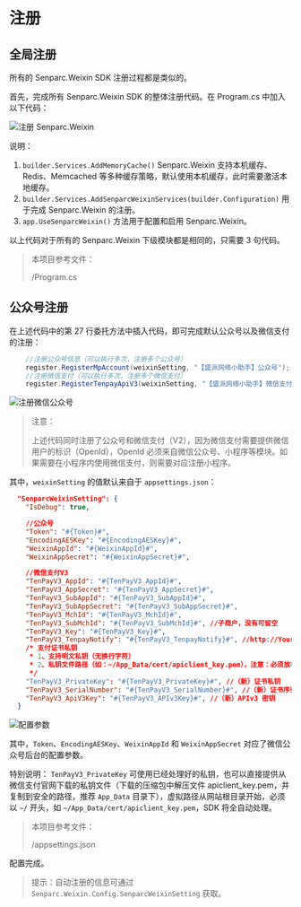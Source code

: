 # 注册

## 全局注册

所有的 Senparc.Weixin SDK 注册过程都是类似的。

首先，完成所有 Senparc.Weixin SDK 的整体注册代码。在 Program.cs 中加入以下代码：

![注册 Senparc.Weixin](https://sdk.weixin.senparc.com/Docs/TenPayV3/images/home-dev-register-01.png)

说明：

1. `builder.Services.AddMemoryCache()` Senparc.Weixin 支持本机缓存、Redis、Memcached 等多种缓存策略，默认使用本机缓存，此时需要激活本地缓存。
2. `builder.Services.AddSenparcWeixinServices(builder.Configuration)` 用于完成 Senparc.Weixin 的注册。
3. `app.UseSenparcWeixin()` 方法用于配置和启用 Senparc.Weixin。

以上代码对于所有的 Senparc.Weixin 下级模块都是相同的，只需要 3 句代码。

> 本项目参考文件：
>
> /Program.cs

## 公众号注册

在上述代码中的第 27 行委托方法中插入代码，即可完成默认公众号以及微信支付的注册：

```cs
    //注册公众号信息（可以执行多次，注册多个公众号）
    register.RegisterMpAccount(weixinSetting, "【盛派网络小助手】公众号");
    //注册微信支付（可以执行多次，注册多个微信支付）
    register.RegisterTenpayApiV3(weixinSetting, "【盛派网络小助手】微信支付（ApiV3）");
```

![注册微信公众号](https://sdk.weixin.senparc.com/Docs/TenPayV3/images/home-dev-register-02.png)

> 注意：
>
> 上述代码同时注册了公众号和微信支付（V2），因为微信支付需要提供微信用户的标识（OpenId），OpenId 必须来自微信公众号、小程序等模块。如果需要在小程序内使用微信支付，则需要对应注册小程序。

其中，`weixinSetting` 的值默认来自于 `appsettings.json`：

```JSON
  "SenparcWeixinSetting": {
    "IsDebug": true,

    //公众号
    "Token": "#{Token}#",
    "EncodingAESKey": "#{EncodingAESKey}#",
    "WeixinAppId": "#{WeixinAppId}#",
    "WeixinAppSecret": "#{WeixinAppSecret}#",

    //微信支付V3
    "TenPayV3_AppId": "#{TenPayV3_AppId}#",
    "TenPayV3_AppSecret": "#{TenPayV3_AppSecret}#",
    "TenPayV3_SubAppId": "#{TenPayV3_SubAppId}#",
    "TenPayV3_SubAppSecret": "#{TenPayV3_SubAppSecret}#",
    "TenPayV3_MchId": "#{TenPayV3_MchId}#",
    "TenPayV3_SubMchId": "#{TenPayV3_SubMchId}#", //子商户，没有可留空
    "TenPayV3_Key": "#{TenPayV3_Key}#",
    "TenPayV3_TenpayNotify": "#{TenPayV3_TenpayNotify}#", //http://YourDomainName/TenpayApiV3/PayNotifyUrl
    /* 支付证书私钥
     * 1、支持明文私钥（无换行字符）
     * 2、私钥文件路径（如：~/App_Data/cert/apiclient_key.pem），注意：必须放在 App_Data 等受保护的目录下，避免泄露
     */
    "TenPayV3_PrivateKey": "#{TenPayV3_PrivateKey}#", //（新）证书私钥
    "TenPayV3_SerialNumber": "#{TenPayV3_SerialNumber}#", //（新）证书序列号
    "TenPayV3_ApiV3Key": "#{TenPayV3_APIv3Key}#", //（新）APIv3 密钥
  }
```

![配置参数](https://sdk.weixin.senparc.com/Docs/TenPayV3/images/home-dev-register-03.png)

其中，`Token`、`EncodingAESKey`、`WeixinAppId` 和 `WeixinAppSecret` 对应了微信公众号后台的配置参数。

特别说明： `TenPayV3_PrivateKey` 可使用已经处理好的私钥，也可以直接提供从微信支付官网下载的私钥文件（下载的压缩包中解压文件 apiclient_key.pem，并复制到安全的路径，推荐 `App_Data` 目录下），虚拟路径从网站根目录开始，必须以 `~/` 开头，如 `~/App_Data/cert/apiclient_key.pem`，SDK 将全自动处理。

> 本项目参考文件：
>
> /appsettings.json

配置完成。

> 提示：自动注册的信息可通过 `Senparc.Weixin.Config.SenparcWeixinSetting` 获取。
